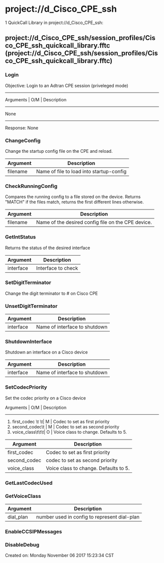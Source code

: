 # project://d_Cisco_CPE_ssh
1 QuickCall Library in project://d_Cisco_CPE_ssh:
## project://d_Cisco_CPE_ssh/session_profiles/Cisco_CPE_ssh_quickcall_library.fftc (project://d_Cisco_CPE_ssh/session_profiles/Cisco_CPE_ssh_quickcall_library.fftc)

### Login
Objective:  Login to an Adtran CPE session (priveleged mode)
______________________________________________________
Arguments      | O/M |   Description                
______________________________________________________
None

______________________________________________________
Response:  None 
### ChangeConfig
Change the startup config file on the CPE and reload.

Argument | Description
------------ | -------------
filename | Name of file to load into startup-config
### CheckRunningConfig
Compares the running config to a file stored on the device. Returns "MATCH" if the files match, returns the first different lines otherwise.

Argument | Description
------------ | -------------
filename | Name of the desired config file on the CPE device. 
### GetIntStatus
Returns the status of the desired interface 

Argument | Description
------------ | -------------
interface | Interface to check
### SetDigitTerminator
Change the digit terminator to  # on Cisco CPE
### UnsetDigitTerminator

Argument | Description
------------ | -------------
interface | Name of interface to shutdown
### ShutdownInterface
Shutdown an interface on a Cisco device


Argument | Description
------------ | -------------
interface | Name of interface to shutdown
### SetCodecPriority
Set the codec priority on a Cisco device

Arguments                     | O/M |   Description                
______________________________________________________

1. first_codec      \t  \t|   M   |   Codec to set as first priority
2. second_codec\t       |   M   |   Codec to set as second priority
3. voice_class\t\t\t|   O    |   Voice class to change. Defaults to 5.

Argument | Description
------------ | -------------
first_codec | Codec to set as first priority
second_codec | codec to set as second priority
voice_class | Voice class to change. Defaults to 5.
### GetLastCodecUsed
### GetVoiceClass

Argument | Description
------------ | -------------
dial_plan | number used in config to represent dial-plan
### EnableCCSIPMessages
### DisableDebug
Created on: Monday November 06 2017 15:23:34 CST
